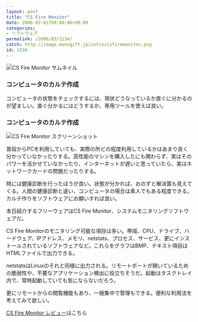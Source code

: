 ```yaml
---
layout: post
title: "CS Fire Monitor"
date: 2006-03-01T09:00:00+09:00
categories:
- ソフトウェア
permalink: /2006/03/1234/
catch: http://image.moongift.jp/intro/csfiremonitor.png
id: 1230
---
```

 ![CS Fire Monitor サムネイル](http://image.moongift.jp/intro/csfiremonitor.t.png "CS Fire Monitor サムネイル")
  

### コンピュータのカルテ作成
  
コンピュータの状態をチェックするには、現状どうなっているか直ぐに分かるのが望ましい。直ぐ分かるにはどうするか、専用ツールを使えば良い。  
<!--more-->  

### コンピュータのカルテ作成
  

![CS Fire Monitor スクリーンショット](http://image.moongift.jp/intro/csfiremonitor.png "CS Fire Monitor スクリーンショット")

  

普段からPCを利用していても、実際の所どの程度利用しているかはあまり良く分かっていなかったりする。高性能のマシンを購入したにも関わらず、実はそのパワーを活かせていなかったり、インターネットが遅いと思っていたら、実はネットワークカードの問題だったりする。

  

時には健康診断を行ったほうが良い。状態が分かれば、おのずと解決策も見えてくる。人間の健康診断と違い、コンピュータの場合は素人でもある程度できる。カルテ作りをソフトウェアにお願いすれば良い。

  

本日紹介するフリーウェアはCS Fire Monitor、システムモニタリングソフトウェアだ。

  

CS Fire Monitorのモニタリング可能な項目は多い。帯域、CPU、ドライブ、ハードウェア、IPアドレス、メモリ、netstats、プロセス、サービス、更にインストールされているソフトウェアなど。これらをグラフはBMP、テキスト項目はHTMLファイルで出力できる。

  

netstatsはLinuxのそれと同様に出力される。リモートポートが開いているための脆弱性や、不要なアプリケーション検出に役立ちそうだ。起動はタスクトレイ内で、常時起動していても気にならないだろう。

  

更にリモートからの閲覧機能もあり、一極集中で管理もできる。便利な利用法を考えてみて欲しい。

  

[CS Fire Monitor レビュー](http://fw.moongift.jp/review/i-1235.html)はこちら

